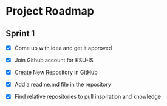 # Project Roadmap

## Sprint 1
- [X] Come up with idea and get it approved
- [X] Join Github account for KSU-IS
- [X] Create New Repository in GitHub
- [X] Add a readme.md file in the repository
- [X] Find relative repositories to pull inspiration and knowledge




